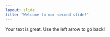 ```yaml
---
layout: slide
title: "Welcome to our second slide!"
---
```

Your text is great.
Use the left arrow to go back!
